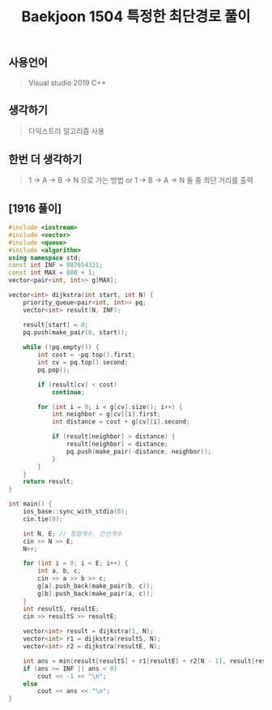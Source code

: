 ﻿---
title: "Baekjoon 1504 특정한 최단경로 풀이"
categories: Algorithm
comments: true
---

## 사용언어
 > Visual studio 2019 C++ 

## 생각하기
  > 다익스트라 알고리즘 사용

## 한번 더 생각하기
  > 1 -> A -> B -> N 으로 가는 방법 or 1 -> B -> A -> N  둘 중 최단 거리를 출력

## [1916 풀이]

```c++
#include <iostream>
#include <vector>
#include <queue>
#include <algorithm>
using namespace std;
const int INF = 987654321;
const int MAX = 800 + 1;
vector<pair<int, int>> g[MAX];

vector<int> dijkstra(int start, int N) {
	priority_queue<pair<int, int>> pq;
	vector<int> result(N, INF);

	result[start] = 0;
	pq.push(make_pair(0, start));
	
	while (!pq.empty()) {
		int cost = -pq.top().first;
		int cv = pq.top().second;
		pq.pop();

		if (result[cv] < cost)
			continue;

		for (int i = 0; i < g[cv].size(); i++) {
			int neighbor = g[cv][i].first;
			int distance = cost + g[cv][i].second;

			if (result[neighbor] > distance) {
				result[neighbor] = distance;
				pq.push(make_pair(-distance, neighbor));
			}
		}
	}
	return result;
}

int main() {
	ios_base::sync_with_stdio(0);
	cin.tie(0);

	int N, E; // 정점개수, 간선개수
	cin >> N >> E;
	N++;

	for (int i = 0; i < E; i++) {
		int a, b, c;
		cin >> a >> b >> c;
		g[a].push_back(make_pair(b, c));
		g[b].push_back(make_pair(a, c));
	}
	int resultS, resultE;
	cin >> resultS >> resultE;
	
	vector<int> result = dijkstra(1, N);
	vector<int> r1 = dijkstra(resultS, N);
	vector<int> r2 = dijkstra(resultE, N);

	int ans = min(result[resultS] + r1[resultE] + r2[N - 1], result[resultE] + r2[resultS] + r1[N - 1]);
	if (ans >= INF || ans < 0)
		cout << -1 << "\n";
	else
		cout << ans << "\n";
}
```